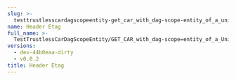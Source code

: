 ```yaml
---
slug: >-
  testtrustlesscardagscopeentity-get_car_with_dag-scope-entity_of_a_unixfs_file_(format-car)-header_etag
name: Header Etag
full_name: >-
  TestTrustlessCarDagScopeEntity/GET_CAR_with_dag-scope=entity_of_a_UnixFS_file_(format=car)/Header_Etag
versions:
  - dev-44b0eaa-dirty
  - v0.0.2
title: Header Etag
---
```


